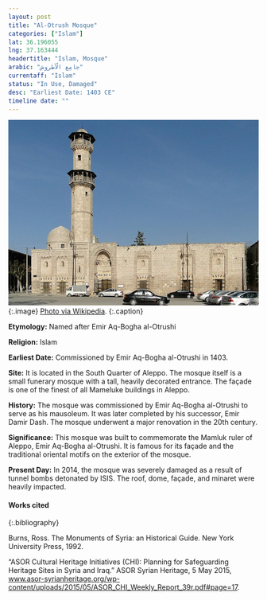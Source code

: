 ```yaml
---
layout: post
title: "Al-Otrush Mosque"
categories: ["Islam"]
lat: 36.196055
lng: 37.163444
headertitle: "Islam, Mosque"
arabic: "جامِع الْأطروش"
currentaff: "Islam"
status: "In Use, Damaged"
desc: "Earliest Date: 1403 CE"
timeline date: ""
---
```

![Al-Otrush Mosque](images/otrush.jpeg)
   {:.image}
[Photo via Wikipedia](https://en.wikipedia.org/wiki/Al-Otrush_Mosque).
   {:.caption}

**Etymology:** Named after Emir Aq-Bogha al-Otrushi

**Religion:** Islam

**Earliest Date:** Commissioned by Emir Aq-Bogha al-Otrushi in 1403. 

**Site:** It is located in the South Quarter of Aleppo. The mosque itself is a small funerary mosque with a tall, heavily decorated entrance. The façade is one of the finest of all Mameluke buildings in Aleppo. 

**History:** The mosque was commissioned by Emir Aq-Bogha al-Otrushi to serve as his mausoleum. It was later completed by his successor, Emir Damir Dash. The mosque underwent a major renovation in the 20th century.

**Significance:** This mosque was built to commemorate the Mamluk ruler of Aleppo, Emir Aq-Bogha al-Otrushi. It is famous for its façade and the traditional oriental motifs on the exterior of the mosque. 

**Present Day:** In 2014, the mosque was severely damaged as a result of tunnel bombs detonated by ISIS. The roof, dome, façade, and minaret were heavily impacted. 

#### Works cited

{:.bibliography}

Burns, Ross. The Monuments of Syria: an Historical Guide. New York University Press, 1992.

“ASOR Cultural Heritage Initiatives (CHI): Planning for Safeguarding Heritage Sites in Syria and Iraq.” ASOR Syrian Heritage, 5 May 2015, www.asor-syrianheritage.org/wp-content/uploads/2015/05/ASOR_CHI_Weekly_Report_39r.pdf#page=17.